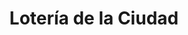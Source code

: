 ---
title: "Lotería de la Ciudad"
url: /ciudad-autonoma-de-buenos-aires/loteria-de-la-ciudad-avenida-triunvirato-4/
shop: lotería
---
